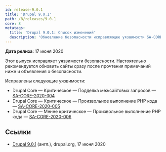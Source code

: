 ```yaml
---
id: release-9.0.1
title: 'Drupal 9.0.1'
path: /8/releases/9.0.1
core: 8
metatags:
  title: 'Drupal 9.0.1: Список изменений'
  description: 'Обновление безопасности исправляющее уязвимости SA-CORE-2020-004, SA-CORE-2020-005, SA-CORE-2020-006.'
---
```


**Дата релиза**: 17 июня 2020

Этот выпуск исправляет уязвимости безопасности. Настоятельно рекомендуется обновить сайты сразу после прочтения примечаний ниже и объявления о безопасности.

Исправлены следующие уязвимости:

- Drupal Core — Критическое — Подделка межсайтовых запросов — [SA-CORE-2020-004](../../security/advisory/sa-core-2020-004.md)
- Drupal Core — Критическое — Произвольное выполнение PHP кода — [SA-CORE-2020-005](../../security/advisory/sa-core-2020-005.md)
- Drupal Core — Менее критическое — Произвольное выполнение PHP кода — [SA-CORE-2020-006](../../security/advisory/sa-core-2020-006.md)


## Ссылки

- [Drupal 9.0.1](https://www.drupal.org/project/drupal/releases/9.0.1) (англ.), drupal.org, 17 июня 2020